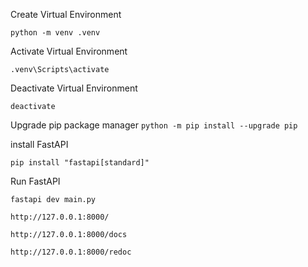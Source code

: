 
Create Virtual Environment

```python -m venv .venv```

Activate Virtual Environment

```.venv\Scripts\activate```

Deactivate Virtual Environment

```deactivate```

Upgrade pip package manager
```python -m pip install --upgrade pip```

install FastAPI

```pip install "fastapi[standard]"```

Run FastAPI

```fastapi dev main.py```



```http://127.0.0.1:8000/```

```http://127.0.0.1:8000/docs```

```http://127.0.0.1:8000/redoc```
